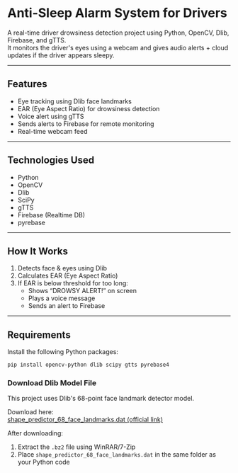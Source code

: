 # Anti-Sleep Alarm System for Drivers

A real-time driver drowsiness detection project using Python, OpenCV, Dlib, Firebase, and gTTS.  
It monitors the driver's eyes using a webcam and gives audio alerts + cloud updates if the driver appears sleepy.

---

## Features

- Eye tracking using Dlib face landmarks
- EAR (Eye Aspect Ratio) for drowsiness detection
- Voice alert using gTTS
- Sends alerts to Firebase for remote monitoring
- Real-time webcam feed

---

## Technologies Used

- Python  
- OpenCV  
- Dlib  
- SciPy  
- gTTS  
- Firebase (Realtime DB)  
- pyrebase  

---

## How It Works

1. Detects face & eyes using Dlib
2. Calculates EAR (Eye Aspect Ratio)
3. If EAR is below threshold for too long:
   - Shows “DROWSY ALERT!” on screen
   - Plays a voice message
   - Sends an alert to Firebase

---

## Requirements

Install the following Python packages:
```bash
pip install opencv-python dlib scipy gtts pyrebase4
```
### Download Dlib Model File

This project uses Dlib's 68-point face landmark detector model.

 Download here:  
[shape_predictor_68_face_landmarks.dat (official link)](http://dlib.net/files/shape_predictor_68_face_landmarks.dat.bz2)

 After downloading:
1. Extract the `.bz2` file using WinRAR/7-Zip
2. Place `shape_predictor_68_face_landmarks.dat` in the same folder as your Python code

